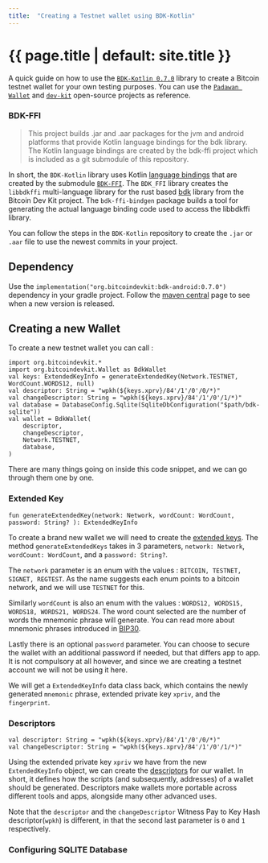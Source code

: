 ```yaml
---
title:  "Creating a Testnet wallet using BDK-Kotlin"
---
```


# {{ page.title | default: site.title }}

A quick guide on how to use the [`BDK-Kotlin 0.7.0`](https://github.com/bitcoindevkit/bdk-kotlin) library to create a Bitcoin testnet wallet for your own testing purposes. You can use the [`Padawan Wallet`](https://github.com/thunderbiscuit/padawan-wallet) and [`dev-kit`](https://github.com/thunderbiscuit/devkit-wallet/tree/simple-wallet) open-source projects as reference. 

### BDK-FFI

> This project builds .jar and .aar packages for the jvm and android platforms that provide Kotlin language bindings for the bdk library. 
> The Kotlin language bindings are created by the bdk-ffi project which is included as a git submodule of this repository.

In short, the `BDK-Kotlin` library uses Kotlin [language bindings](https://en.wikipedia.org/wiki/Language_binding) that are created by the submodule [`BDK-FFI`](https://github.com/bitcoindevkit/bdk-ffi). The `BDK_FFI` library creates the `libbdkffi` multi-language library for the rust based [bdk](https://github.com/bitcoindevkit) library from the Bitcoin Dev Kit project. The `bdk-ffi-bindgen` package builds a tool for generating the actual language binding code used to access the libbdkffi library.

You can follow the steps in the `BDK-Kotlin` repository to create the `.jar` or `.aar` file to use the newest commits in your project.

## Dependency

Use the `implementation("org.bitcoindevkit:bdk-android:0.7.0")` dependency in your gradle project. Follow the [maven central](https://search.maven.org/artifact/org.bitcoindevkit/bdk-android) page to see when a new version is released. 

## Creating a new Wallet

To create a new testnet wallet you can call :

```
import org.bitcoindevkit.*
import org.bitcoindevkit.Wallet as BdkWallet
val keys: ExtendedKeyInfo = generateExtendedKey(Network.TESTNET, WordCount.WORDS12, null)
val descriptor: String = "wpkh(${keys.xprv}/84'/1'/0'/0/*)"
val changeDescriptor: String = "wpkh(${keys.xprv}/84'/1'/0'/1/*)"
val database = DatabaseConfig.Sqlite(SqliteDbConfiguration("$path/bdk-sqlite"))
val wallet = BdkWallet(
    descriptor,
    changeDescriptor,
    Network.TESTNET,
    database,
)
```
There are many things going on inside this code snippet, and we can go through them one by one. 

### Extended Key

```
fun generateExtendedKey(network: Network, wordCount: WordCount, password: String? ): ExtendedKeyInfo
```
To create a brand new wallet we will need to create the [extended keys](https://learnmeabitcoin.com/technical/extended-keys). The method `generateExtendedKeys` takes in 3 parameters, `network: Network`, `wordCount: WordCount`, and a `password: String?`. 

The `network` parameter is an enum with the values : `BITCOIN, TESTNET, SIGNET, REGTEST`. As the name suggests each enum points to a bitcoin network, and we will use `TESTNET` for this. 

Similarly `wordCount` is also an enum with the values : `WORDS12, WORDS15, WORDS18, WORDS21, WORDS24`. The word count selected are the number of words the mnemonic phrase will generate. You can read more about mnemonic phrases introduced in [BIP30](https://medium.com/coinmonks/official-bip39-word-list-mnemonic-24f170ccfe62).

Lastly there is an optional `password` parameter. You can choose to secure the wallet with an additional password if needed, but that differs app to app. It is not compulsory at all however, and since we are creating a testnet account we will not be using it here.

We will get a `ExtendedKeyInfo` data class back, which contains the newly generated `mnemonic` phrase, extended private key `xpriv`, and the `fingerprint`.

### Descriptors

```
val descriptor: String = "wpkh(${keys.xprv}/84'/1'/0'/0/*)"
val changeDescriptor: String = "wpkh(${keys.xprv}/84'/1'/0'/1/*)"
```
Using the extended private key `xpriv` we have from the new `ExtendedKeyInfo` object, we can create the [descriptors](https://bitcoindevkit.org/descriptors/) for our wallet. In short, it defines how the scripts (and subsequently, addresses) of a wallet should be generated. Descriptors make wallets more portable across different tools and apps, alongside many other advanced uses. 

Note that the `descriptor` and the `changeDescriptor` Witness Pay to Key Hash descriptor(`wpkh`) is different, in that the second last parameter is `0` and `1` respectively. 

### Configuring SQLITE Database
